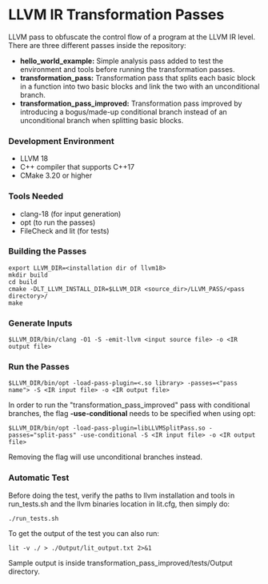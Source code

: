 # LLVM IR Transformation Passes
LLVM  pass to obfuscate the control flow of a program at the LLVM IR level.
There are three different passes inside the repository:
- **hello_world_example:** Simple analysis pass added to test the environment and tools before running the transformation passes.
- **transformation_pass:** Transformation pass that splits each basic block in a function into two basic blocks and link the two with an unconditional branch.
- **transformation_pass_improved:** Transformation pass improved by introducing a bogus/made-up conditional branch instead of an unconditional branch when splitting basic blocks.

### Development Environment
- LLVM 18
- C++ compiler that supports C++17
- CMake 3.20 or higher

### Tools Needed
- clang-18 (for input generation)
- opt (to run the passes)
- FileCheck and lit (for tests)

### Building the Passes
    export LLVM_DIR=<installation dir of llvm18>
    mkdir build
    cd build
    cmake -DLT_LLVM_INSTALL_DIR=$LLVM_DIR <source_dir>/LLVM_PASS/<pass directory>/
    make

### Generate Inputs
    $LLVM_DIR/bin/clang -O1 -S -emit-llvm <input source file> -o <IR output file>

### Run the Passes
    $LLVM_DIR/bin/opt -load-pass-plugin=<.so library> -passes=<"pass name"> -S <IR input file> -o <IR output file>

In order to run the "transformation_pass_improved" pass with conditional branches, the flag **-use-conditional** needs to be specified when using opt:

    $LLVM_DIR/bin/opt -load-pass-plugin=libLLVMSplitPass.so -passes="split-pass" -use-conditional -S <IR input file> -o <IR output file>

Removing the flag will use unconditional branches instead.

### Automatic Test
Before doing the test, verify the paths to llvm installation and tools in run_tests.sh and the llvm binaries location in lit.cfg, then simply do:

    ./run_tests.sh

To get the output of the test you can also run:

    lit -v ./ > ./Output/lit_output.txt 2>&1

Sample output is inside  transformation_pass_improved/tests/Output directory.